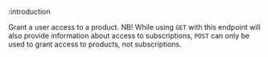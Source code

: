 :introduction

Grant a user access to a product. NB! While using `GET` with this endpoint will
also provide information about access to subscriptions, `POST` can only be used
to grant access to products, not subscriptions.

